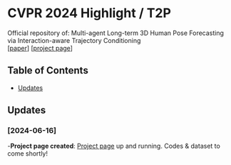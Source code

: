 # CVPR 2024 Highlight /  T2P
Official repository of: Multi-agent Long-term 3D Human Pose Forecasting via Interaction-aware Trajectory Conditioning  
[[paper](https://openaccess.thecvf.com/content/CVPR2024/html/Jeong_Multi-agent_Long-term_3D_Human_Pose_Forecasting_via_Interaction-aware_Trajectory_Conditioning_CVPR_2024_paper.html)] [[project page](https://jaewoo97.github.io/t2p_/)]

## Table of Contents
- [Updates](#Updates)

## Updates

### [2024-06-16]
-**Project page created**: [Project page](https://jaewoo97.github.io/t2p_/) up and running. Codes & dataset to come shortly!
